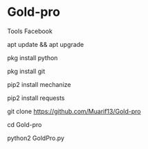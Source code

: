 # Gold-pro
Tools Facebook

apt update && apt upgrade

pkg install python

pkg install git

pip2 install mechanize

pip2 install requests

git clone https://github.com/Muarif13/Gold-pro

cd Gold-pro

python2 GoldPro.py
